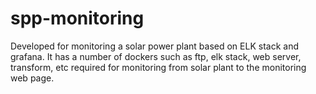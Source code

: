 # spp-monitoring
Developed for monitoring a solar power plant based on ELK stack and grafana. It has a number of dockers such as ftp, elk stack, web server, transform, etc required for monitoring from solar plant to the monitoring web page. 

